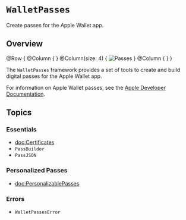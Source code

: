 # ``WalletPasses``

Create passes for the Apple Wallet app.

## Overview

@Row {
    @Column { }
    @Column(size: 4) {
        ![Passes](passes)
    }
    @Column { }
}

The `WalletPasses` framework provides a set of tools to create and build digital passes for the Apple Wallet app.

For information on Apple Wallet passes, see the [Apple Developer Documentation](https://developer.apple.com/documentation/walletpasses).

## Topics

### Essentials

- <doc:Certificates>
- ``PassBuilder``
- ``PassJSON``

### Personalized Passes

- <doc:PersonalizablePasses>

### Errors

- ``WalletPassesError``
